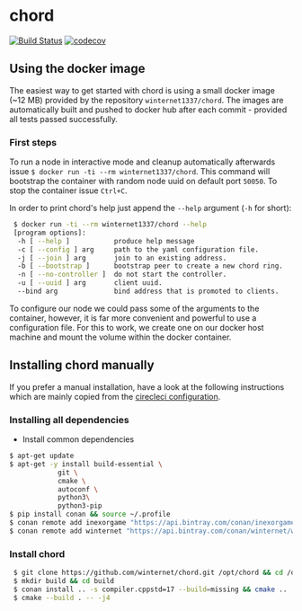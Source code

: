 # chord
[![Build Status](https://circleci.com/gh/winternet/chord/tree/master.svg?style=shield&circle-token=06884550effac32786aa01b3638bdd15e8baa03b)](https://circleci.com/gh/winternet/chord) [![codecov](https://codecov.io/gh/winternet/chord/branch/master/graph/badge.svg)](https://codecov.io/gh/winternet/chord)

## Using the docker image

The easiest way to get started with chord is using a small docker image (~12 MB) provided by the repository `winternet1337/chord`. The images are automatically built and pushed to docker hub after each commit - provided all tests passed successfully.

### First steps

To run a node in interactive mode and cleanup automatically afterwards issue `$ docker run -ti --rm winternet1337/chord`. This command will bootstrap the container with random node uuid on default port `50050`. 
To stop the container issue `Ctrl+C`.

In order to print chord's help just append the `--help` argument (`-h` for short): 
```sh
 $ docker run -ti --rm winternet1337/chord --help
 [program options]:
  -h [ --help ]           produce help message
  -c [ --config ] arg     path to the yaml configuration file.
  -j [ --join ] arg       join to an existing address.
  -b [ --bootstrap ]      bootstrap peer to create a new chord ring.
  -n [ --no-controller ]  do not start the controller.
  -u [ --uuid ] arg       client uuid.
  --bind arg              bind address that is promoted to clients.
```

To configure our node we could pass some of the arguments to the container, however, it is far more convenient and powerful to use a configuration file. For this to work, we create one on our docker host machine and mount the volume within the docker container.

## Installing chord manually

If you prefer a manual installation, have a look at the following instructions which are mainly copied from the [cirecleci configuration](https://github.com/winternet/chord/blob/master/.circleci/config.yml).

### Installing all dependencies

* Install common dependencies
```sh
$ apt-get update
$ apt-get -y install build-essential \
            git \
            cmake \
            autoconf \
            python3\
            python3-pip
$ pip install conan && source ~/.profile
$ conan remote add inexorgame "https://api.bintray.com/conan/inexorgame/inexor-conan"
$ conan remote add winternet "https://api.bintray.com/conan/winternet/winternet-conan"
```

### Install chord

```sh
 $ git clone https://github.com/winternet/chord.git /opt/chord && cd /opt/chord
 $ mkdir build && cd build
 $ conan install .. -s compiler.cppstd=17 --build=missing && cmake ..
 $ cmake --build . -- -j4 
```

